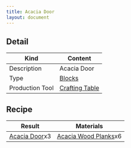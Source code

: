 ```yaml
---
title: Acacia Door
layout: document
---
```

## Detail

|Kind|Content|
|---|---|
|Description|Acacia Door|
|Type|[Blocks](Blocks)|
|Production Tool|[Crafting Table](Crafting_Table)|

## Recipe

|Result|Materials|
|---|---|
|[Acacia Door](Acacia_Door)x3|[Acacia Wood Planks](Acacia_Wood_Planks)x6|


